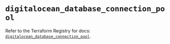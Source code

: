 # `digitalocean_database_connection_pool`

Refer to the Terraform Registry for docs: [`digitalocean_database_connection_pool`](https://registry.terraform.io/providers/digitalocean/digitalocean/2.64.0/docs/resources/database_connection_pool).
